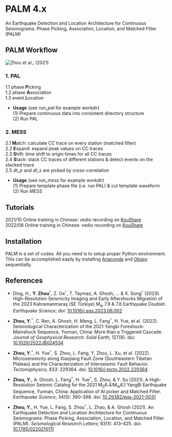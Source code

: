 # PALM 4.x  
An Earthquake Detection and Location Architecture for Continuous Seismograms: Phase Picking, Association, Location, and Matched Filter (PALM)  
  
## PALM Workflow  
![Zhou et al., (2021)](./doc/PALM_workflow.jpg)  

### 1. PAL
1.1 phase **P**icking  
1.2 phase **A**ssociation  
1.3 event **L**ocation  

- **Usage** (see *run_pal* for example workdir)  
(1) Prepare continuous data into consistent directory structure  
(2) Run PAL  

### 2. MESS  
2.1 **M**atch: calculate CC trace on every station (matched filter)  
2.2 **E**xpand: expand peak values on CC traces  
2.3 **S**hift: time shift to origin times for all CC traces  
2.4 **S**tack: stack CC traces of different stations & detect events on the stacked trace  
2.5 *dt_p* and *dt_s* are picked by cross-correlation  

- **Usage** (see *run_mess* for example workdir)  
(1) Prepare template phase file (i.e. run PAL) & cut template waveform  
(2) Run MESS  


## Tutorials  

2021/10 Online training in Chinese: vedio recording on [KouShare](https://www.koushare.com/lives/room/549779)  
2022/08 Online training in Chinese: vedio recording on [KouShare](https://www.koushare.com/video/videodetail/31656)  

## Installation  

PALM is a set of codes. All you need is to setup proper Python environment. This can be accomplished easily by installing [Anaconda](https://www.anaconda.com/products/individual#Downloads) and [Obspy](https://github.com/obspy/obspy/wiki/Installation-via-Anaconda) sequentially.  

## References

- Ding, H., **Y. Zhou**<sup>`*`</sup>, Z. Ge<sup>`*`</sup>, T. Taymaz, A. Ghosh, ... & X. Song<sup>`*`</sup> (2023). High-Resolution Seismicity Imaging and Early Aftershocks Migration of the 2023 Kahramanmaraş (SE Türkiye) M<sub>w</sub> 7.9 & 7.8 Earthquake Doublet. *Earthquake Science*; doi: [10.1016/j.eqs.2023.06.002](https://doi.org/10.1016/j.eqs.2023.06.002)  

- **Zhou, Y.**<sup>`*`</sup>, C. Ren, A. Ghosh, H. Meng, L. Fang<sup>`*`</sup>, H. Yue, et al. (2022). Seismological Characterization of the 2021 Yangbi Foreshock-Mainshock Sequence, Yunnan, China: More than a Triggered Cascade. *Journal of Geophysical Research: Solid Earth*; 127(8). doi: [10.1029/2022JB024534](https://doi.org/10.1029/2022JB024534)  

- **Zhou, Y.**<sup>`*`</sup>, H. Yue<sup>`*`</sup>, S. Zhou, L. Fang, Y. Zhou, L. Xu, et al. (2022). Microseismicity along Xiaojiang Fault Zone (Southeastern Tibetan Plateau) and the Characterization of Interseismic Fault Behavior. *Tectonophysics*; 833: 229364. doi: [10.1016/j.tecto.2022.229364](https://doi.org/10.1016/j.tecto.2022.229364)  

- **Zhou, Y.**, A. Ghosh, L. Fang<sup>`*`</sup>, H. Yue<sup>`*`</sup>, S. Zhou, & Y. Su (2021). A High-Resolution Seismic Catalog for the 2021 M<sub>S</sub>6.4/M<sub>w</sub>6.1 YangBi Earthquake Sequence, Yunnan, China: Application of AI picker and Matched Filter. *Earthquake Science*; 34(5): 390-398. doi: [10.29382/eqs-2021-0031](https://doi.org/10.29382/eqs-2021-0031)  

- **Zhou, Y.**, H. Yue, L. Fang, S. Zhou<sup>`*`</sup>, L. Zhao, & A. Ghosh (2021). An Earthquake Detection and Location Architecture for Continuous Seismograms: Phase Picking, Association, Location, and Matched Filter (PALM). *Seismological Research Letters*; 93(1): 413–425. doi: [10.1785/0220210111](https://doi.org/10.1785/0220210111)  
